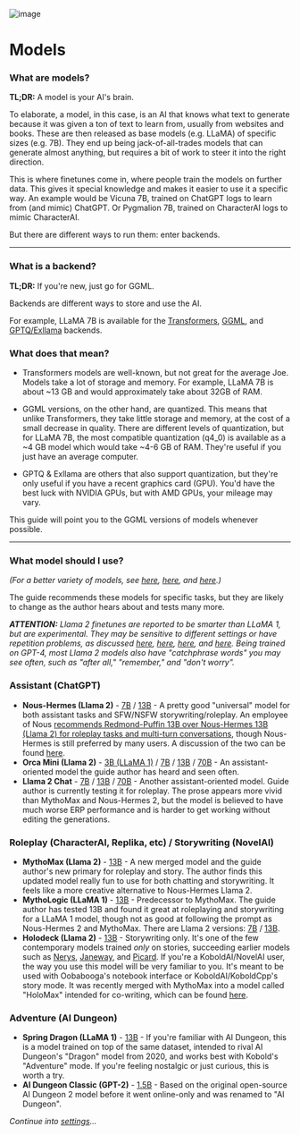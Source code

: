 ![image](https://user-images.githubusercontent.com/55674863/230696024-98ce9e16-f558-4402-ac43-0e7f960c118c.png)

# Models

### What are models?

**TL;DR:** A model is your AI's brain.

To elaborate, a model, in this case, is an AI that knows what text to generate because it was given a ton of text to learn from, usually from websites and books. These are then released as base models (e.g. LLaMA) of specific sizes (e.g. 7B). They end up being jack-of-all-trades models that can generate almost anything, but requires a bit of work to steer it into the right direction.

This is where finetunes come in, where people train the models on further data. This gives it special knowledge and makes it easier to use it a specific way. An example would be Vicuna 7B, trained on ChatGPT logs to learn from (and mimic) ChatGPT. Or Pygmalion 7B, trained on CharacterAI logs to mimic CharacterAI.

But there are different ways to run them: enter backends.

* * *

### What is a backend?

**TL;DR:** If you're new, just go for GGML.

Backends are different ways to store and use the AI. 

For example, LLaMA 7B is available for the [Transformers](https://huggingface.co/decapoda-research/llama-7b-hf), [GGML](https://huggingface.co/TheBloke/LLaMa-7B-GGML), and [GPTQ/Exllama](https://huggingface.co/camelids/llama-7b-int4-gptq-groupsize128-safetensors/tree/main) backends.

### What does that mean?

- Transformers models are well-known, but not great for the average Joe. Models take a lot of storage and memory. For example, LLaMA 7B is about ~13 GB and would approximately take about 32GB of RAM.

- GGML versions, on the other hand, are quantized. This means that unlike Transformers, they take little storage and memory, at the cost of a small decrease in quality. There are different levels of quantization, but for LLaMA 7B, the most compatible quantization (q4_0) is available as a ~4 GB model which would take ~4-6 GB of RAM. They're useful if you just have an average computer.

- GPTQ & Exllama are others that also support quantization, but they're only useful if you have a recent graphics card (GPU). You'd have the best luck with NVIDIA GPUs, but with AMD GPUs, your mileage may vary.

This guide will point you to the GGML versions of models whenever possible.

* * *

### What model should I use?

*(For a better variety of models, see [here](https://rentry.co/ALLMRR), [here](https://rentry.org/ayumi_erp_rating), and [here](https://huggingface.co/TheBloke).)*

The guide recommends these models for specific tasks, but they are likely to change as the author hears about and tests many more.

***ATTENTION:** Llama 2 finetunes are reported to be smarter than LLaMA 1, but are experimental. They may be sensitive to different settings or have repetition problems, as discussed [here](https://old.reddit.com/r/LocalLLaMA/comments/155vy0k/llama_2_too_repetitive/), [here](https://old.reddit.com/r/LocalLLaMA/comments/15gp9fq/chronos13bv2_llama_2_roleplay_storywriting_and/junbr4x/), [here](https://old.reddit.com/r/LocalLLaMA/comments/15k07ba/anyone_else_is_getting_problems_with_repetition/), and [here](https://old.reddit.com/r/LocalLLaMA/comments/15pa5zd/i_think_im_ready_to_call_llama2_almost_unusable/). Being trained on GPT-4, most Llama 2 models also have "catchphrase words" you may see often, such as "after all," "remember," and "don't worry".*

### Assistant (ChatGPT)
- **Nous-Hermes (Llama 2)** - [7B](https://huggingface.co/TheBloke/Nous-Hermes-Llama-2-7B-GGML) / [13B](https://huggingface.co/TheBloke/Nous-Hermes-Llama2-GGML) - A pretty good "universal" model for both assistant tasks and SFW/NSFW storywriting/roleplay. An employee of Nous [recommends Redmond-Puffin 13B over Nous-Hermes 13B (Llama 2) for roleplay tasks and multi-turn conversations](https://old.reddit.com/r/LocalLLaMA/comments/155wwrj/noushermesllama2_13b_released_beats_previous/jt20234/), though Nous-Hermes is still preferred by many users. A discussion of the two can be found [here](https://old.reddit.com/r/LocalLLaMA/comments/158j9r9/nous_hermes_llama2_vs_redmond_puffin_13b/).
- **Orca Mini (Llama 2)** - [3B (LLaMA 1)](https://huggingface.co/TheBloke/orca_mini_3B-GGML) / [7B](https://huggingface.co/TheBloke/orca_mini_v3_7B-GGML) / [13B](https://huggingface.co/TheBloke/orca_mini_v3_13B-GGML) / [70B](https://huggingface.co/TheBloke/orca_mini_v3_70B-GGML) - An assistant-oriented model the guide author has heard and seen often.
- **Llama 2 Chat** - [7B](https://huggingface.co/TheBloke/Llama-2-7B-Chat-GGML) / [13B](https://huggingface.co/TheBloke/Llama-2-13B-chat-GGML) / [70B](https://huggingface.co/TheBloke/Llama-2-70B-Chat-GGML) - Another assistant-oriented model. Guide author is currently testing it for roleplay. The prose appears more vivid than MythoMax and Nous-Hermes 2, but the model is believed to have much worse ERP performance and is harder to get working without editing the generations.

### Roleplay (CharacterAI, Replika, etc) / Storywriting (NovelAI)
- **MythoMax (Llama 2)** - [13B](https://huggingface.co/TheBloke/MythoMax-L2-13B-GGML) - A new merged model and the guide author's new primary for roleplay and story. The author finds this updated model really fun to use for both chatting and storywriting. It feels like a more creative alternative to Nous-Hermes Llama 2.
- **MythoLogic (LLaMA 1)** - [13B](https://huggingface.co/TheBloke/MythoLogic-13B-GGML) - Predecessor to MythoMax. The guide author has tested 13B and found it great at roleplaying and storywriting for a LLaMA 1 model, though not as good at following the prompt as Nous-Hermes 2 and MythoMax. There are Llama 2 versions: [7B](https://huggingface.co/TheBloke/MythoLogic-Mini-7B-GGML) / [13B](https://huggingface.co/TheBloke/MythoLogic-L2-13B-GGML).
- **Holodeck (Llama 2)** - [13B](https://huggingface.co/KoboldAI/LLAMA2-13B-Holodeck-1-GGML) - Storywriting only. It's one of the few contemporary models trained _only_ on stories, succeeding earlier models such as [Nerys](https://huggingface.co/KoboldAI/OPT-13B-Nerys-v2), [Janeway](https://huggingface.co/KoboldAI/GPT-J-6B-Janeway), and [Picard](https://huggingface.co/KoboldAI/GPT-Neo-2.7B-Picard). If you're a KoboldAI/NovelAI user, the way you use this model will be very familiar to you. It's meant to be used with Oobabooga's notebook interface or KoboldAI/KoboldCpp's story mode. It was recently merged with MythoMax into a model called "HoloMax" intended for co-writing, which can be found [here](https://huggingface.co/KoboldAI/LLaMA2-13B-Holomax-GGML).

### Adventure (AI Dungeon)
- **Spring Dragon (LLaMA 1)** - [13B](https://huggingface.co/TheBloke/Spring-Dragon-GGML) - If you're familiar with AI Dungeon, this is a model trained on top of the same dataset, intended to rival AI Dungeon's "Dragon" model from 2020, and works best with Kobold's "Adventure" mode. If you're feeling nostalgic or just curious, this is worth a try.
- **AI Dungeon Classic (GPT-2)** - [1.5B](https://huggingface.co/Henk717/ai-dungeon2-classic-ggml) - Based on the original open-source AI Dungeon 2 model before it went online-only and was renamed to "AI Dungeon".
  

*Continue into [settings](settings.md)...*
